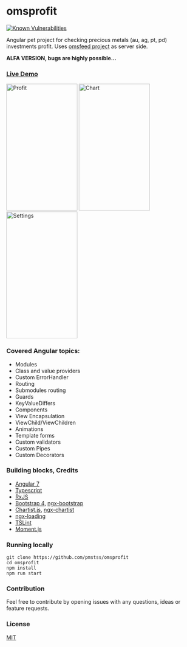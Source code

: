 # omsprofit
[![Known Vulnerabilities](https://snyk.io/test/github/pmstss/omsprofit/badge.svg?targetFile=package.json)](https://snyk.io/test/github/pmstss/omsprofit?targetFile=package.json)

Angular pet project for checking precious metals (au, ag, pt, pd) investments profit.
Uses [omsfeed project](https://github.com/pmstss/omsfeed) as server side.

**ALFA VERSION, bugs are highly possible...**

### [Live Demo](https://omsprofit.herokuapp.com/)

<div>
<img src="https://user-images.githubusercontent.com/12969334/50033345-34ad7780-0009-11e9-9259-3387b7884886.jpg" width="187" height="333" alt="Profit"/>    
<img src="https://user-images.githubusercontent.com/12969334/50033344-34ad7780-0009-11e9-9717-764531acce6c.jpg" width="187" height="333" alt="Chart"/>
<img src="https://user-images.githubusercontent.com/12969334/50033346-34ad7780-0009-11e9-8429-d71a01740372.jpg" width="187" height="333" alt="Settings"/>    
</div>    


### Covered Angular topics:
* Modules
* Class and value providers
* Custom ErrorHandler
* Routing
* Submodules routing
* Guards
* KeyValueDiffers
* Components
* View Encapsulation
* ViewChild/ViewChildren
* Animations
* Template forms
* Custom validators
* Custom Pipes
* Custom Decorators

### Building blocks, Credits

* [Angular 7](https://github.com/angular/angular)
* [Typescript](https://github.com/Microsoft/TypeScript)
* [RxJS](https://github.com/ReactiveX/rxjs)
* [Bootstrap 4](https://github.com/twbs/bootstrap), [ngx-bootstrap](https://github.com/valor-software/ngx-bootstrap)
* [Chartist.js](https://github.com/gionkunz/chartist-js), [ngx-chartist](https://github.com/affilnost/ngx-chartist)
* [ngx-loading](https://github.com/Zak-C/ngx-loading)
* [TSLint](https://github.com/palantir/tslint)
* [Moment.js](https://github.com/moment/moment)

### Running locally

    git clone https://github.com/pmstss/omsprofit
    cd omsprofit
    npm install
    npm run start

### Contribution
Feel free to contribute by opening issues with any questions, ideas or feature requests.

### License
  [MIT](LICENSE)
